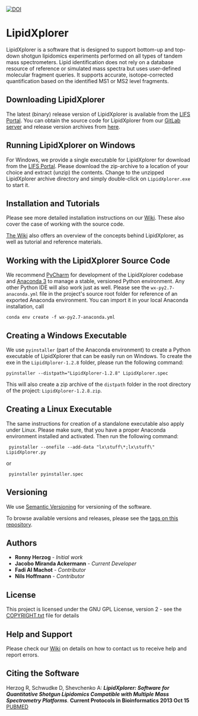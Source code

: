 [![DOI](https://zenodo.org/badge/DOI/10.5281/zenodo.3483976.svg)](https://doi.org/10.5281/zenodo.3483976)
# LipidXplorer

LipidXplorer is a software that is designed to support bottom-up and top-down shotgun lipidomics experiments performed 
on all types of tandem mass spectrometers. Lipid identification does not rely on a database resource of reference 
or simulated mass spectra but uses user-defined molecular fragment queries. It supports accurate, isotope-corrected 
quantification based on the identified MS1 or MS2 level fragments.

## Downloading LipidXplorer

The latest (binary) release version of LipidXplorer is available from the [LIFS Portal](https://lifs.isas.de/lipidxplorer.html). 
You can obtain the source code for LipidXplorer from our [GitLab server](https://gitlab.isas.de/lifs/lipidxplorer) and release version archives from [here](https://gitlab.isas.de/lifs/lipidxplorer/-/releases).

## Running LipidXplorer on Windows

For Windows, we provide a single executable for LipidXplorer for download from the [LIFS Portal](https://lifs.isas.de/lipidxplorer.html).
Please download the zip-archive to a location of your choice and extract (unzip) the contents. 
Change to the unzipped LipidXplorer archive directory and simply double-click on `LipidXplorer.exe` to start it.

## Installation and Tutorials

Please see more detailed installation instructions on our [Wiki](https://lifs.isas.de/wiki/index.php/LipidXplorer_Installation).
These also cover the case of working with the source code.

[The Wiki](https://lifs.isas.de/wiki/index.php) also offers an overview of the concepts behind LipidXplorer, as well as tutorial and reference materials.

## Working with the LipidXplorer Source Code

We recommend [PyCharm](https://www.jetbrains.com/pycharm/) for development of the LipidXplorer codebase and [Anaconda 3](https://www.anaconda.com/distribution/) to manage a stable, versioned Python environment.
Any other Python IDE will also work just as well.
Please see the `wx-py2.7-anaconda.yml` file in the project's source root folder for reference of an exported Anaconda environment. You can import it in your local Anaconda installation, call 
 
    conda env create -f wx-py2.7-anaconda.yml 

## Creating a Windows Executable

We use `pyinstaller` (part of the Anaconda environment) to create a Python executable of LipidXplorer that can be easily run on Windows.
To create the exe in the `LipidXplorer-1.2.8` folder, please run the following command:

    pyinstaller --distpath="LipidXplorer-1.2.8" LipidXplorer.spec

This will also create a zip archive of the `distpath` folder in the root directory of the project: `LipidXplorer-1.2.8.zip`.

## Creating a Linux Executable

The same instructions for creation of a standalone executable also apply under Linux. Please make sure, that you have a proper Anaconda environment
installed and activated. Then run the following command:

     pyinstaller --onefile --add-data "lx\stuff\*;lx\stuff\" LipidXplorer.py

or

     pyinstaller pyinstaller.spec



## Versioning

We use [Semantic Versioning](http://semver.org/) for versioning of the software.
 
To browse available versions and releases, please see the [tags on this repository](https://gitlab.isas.de/lifs/lipidxplorer/tags). 

## Authors

* **Ronny Herzog** - *Initial work*
* **Jacobo Miranda Ackermann** - *Current Developer*
* **Fadi Al Machot** - *Contributor*
* **Nils Hoffmann** - *Contributor*

## License

This project is licensed under the GNU GPL License, version 2 - see the [COPYRIGHT.txt](COPYRIGHT.txt) file for details

## Help and Support

Please check our [Wiki](https://lifs.isas.de/wiki/index.php) on details on how to contact us to receive help and report errors.

## Citing the Software
Herzog R, Schwudke D, Shevchenko A: ***LipidXplorer: Software for Quantitative Shotgun Lipidomics Compatible with Multiple Mass Spectrometry Platforms***. **Current Protocols in Bioinformatics 2013 Oct 15** [PUBMED](https://www.ncbi.nlm.nih.gov/pubmed/26270171)
